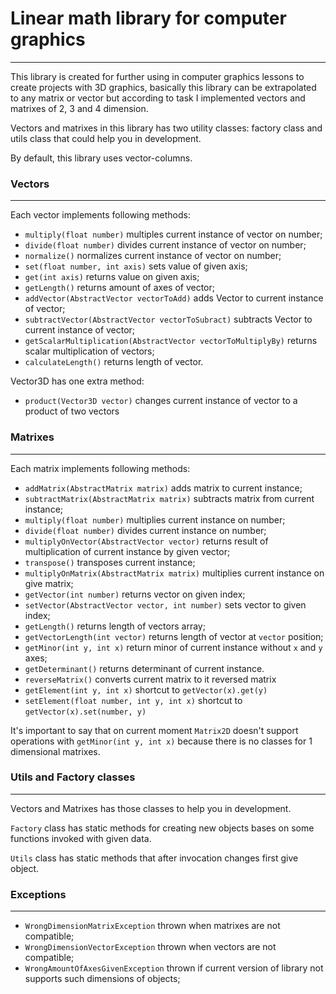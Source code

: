 # Linear math library for computer graphics

---

This library is created for further using in computer graphics lessons to create
projects with 3D graphics, basically this library can be extrapolated to any
matrix or vector but according to task I implemented vectors and matrixes of
2, 3 and 4 dimension.

Vectors and matrixes in this library has two utility classes: factory class and
utils class that could help you in development.

By default, this library uses vector-columns.

### Vectors

---

Each vector implements following methods:

* `multiply(float number)` multiples current instance of vector on number;
* `divide(float number)` divides current instance of vector on number;
* `normalize()` normalizes current instance of vector on number;
* `set(float number, int axis)` sets value of given axis;
* `get(int axis)` returns value on given axis;
* `getLength()` returns amount of axes of vector;
* `addVector(AbstractVector vectorToAdd)` adds Vector to current instance of vector;
* `subtractVector(AbstractVector vectorToSubract)` subtracts Vector to current instance of vector;
* `getScalarMultiplication(AbstractVector vectorToMultiplyBy)` returns scalar multiplication of vectors;
* `calculateLength()` returns length of vector.

Vector3D has one extra method:
* `product(Vector3D vector)` changes current instance of vector to a product of two vectors

### Matrixes

---

Each matrix implements following methods:

* `addMatrix(AbstractMatrix matrix)` adds matrix to current instance;
* `subtractMatrix(AbstractMatrix matrix)` subtracts matrix from current instance;
* `multiply(float number)` multiplies current instance on number;
* `divide(float number)` divides current instance on number;
* `multiplyOnVector(AbstractVector vector)` returns result of multiplication of current instance by given vector;
* `transpose()` transposes current instance;
* `multiplyOnMatrix(AbstractMatrix matrix)` multiplies current instance on give matrix;
* `getVector(int number)` returns vector on given index;
* `setVector(AbstractVector vector, int number)` sets vector to given index;
* `getLength()` returns length of vectors array;
* `getVectorLength(int vector)` returns length of vector at `vector` position;
* `getMinor(int y, int x)` return minor of current instance without `x` and `y` axes;
* `getDeterminant()` returns determinant of current instance.
* `reverseMatrix()` converts current matrix to it reversed matrix
* `getElement(int y, int x)` shortcut to `getVector(x).get(y)`
* `setElement(float number, int y, int x)` shortcut to `getVector(x).set(number, y)`

It's important to say that on current moment `Matrix2D` doesn't support operations
with `getMinor(int y, int x)` because there is no classes for 1 dimensional matrixes.

### Utils and Factory classes

----

Vectors and Matrixes has those classes to help you in development.

`Factory` class has static methods for creating new objects bases on some functions
invoked with given data.

`Utils` class has static methods that after invocation changes first give object.

### Exceptions

---

* `WrongDimensionMatrixException` thrown when matrixes are not compatible;
* `WrongDimensionVectorException` thrown when vectors are not compatible;
* `WrongAmountOfAxesGivenException` thrown if current version of library not supports such dimensions of objects;

